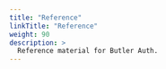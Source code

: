 ```yaml
---
title: "Reference"
linkTitle: "Reference"
weight: 90
description: >
  Reference material for Butler Auth.
---
```

